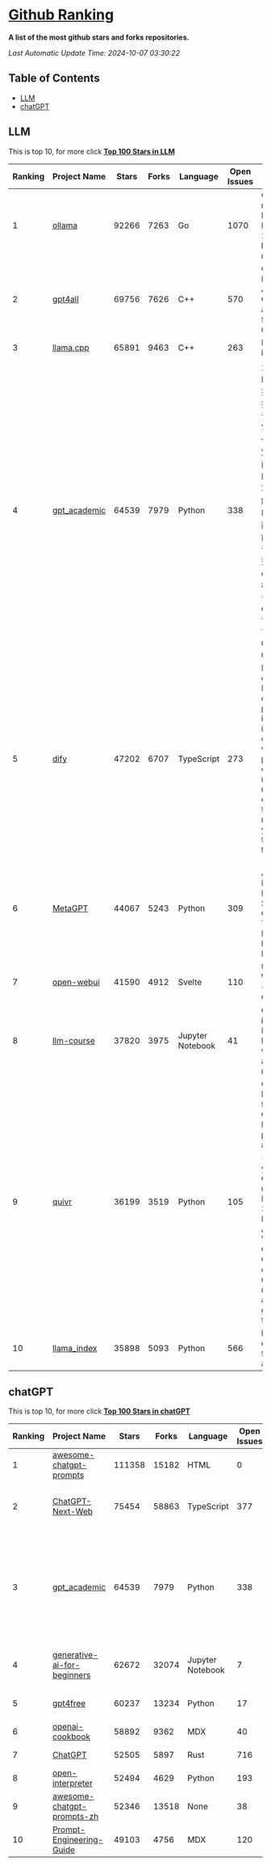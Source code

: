 [Github Ranking](./README.md)
==========

**A list of the most github stars and forks repositories.**

*Last Automatic Update Time: 2024-10-07 03:30:22*

## Table of Contents
 * [LLM](#LLM)
 * [chatGPT](#chatGPT)

## LLM

This is top 10, for more click **[Top 100 Stars in LLM](Top100/LLM.md)**

| Ranking | Project Name | Stars | Forks | Language | Open Issues | Description | Last Commit |
| ------- | ------------ | ----- | ----- | -------- | ----------- | ----------- | ----------- |
| 1 | [ollama](https://github.com/ollama/ollama) | 92266 | 7263 | Go | 1070 | Get up and running with Llama 3.2, Mistral, Gemma 2, and other large language models. | 2024-10-07T00:16:01Z |
| 2 | [gpt4all](https://github.com/nomic-ai/gpt4all) | 69756 | 7626 | C++ | 570 | GPT4All: Run Local LLMs on Any Device. Open-source and available for commercial use. | 2024-10-04T23:16:53Z |
| 3 | [llama.cpp](https://github.com/ggerganov/llama.cpp) | 65891 | 9463 | C++ | 263 | LLM inference in C/C++ | 2024-10-06T23:10:45Z |
| 4 | [gpt_academic](https://github.com/binary-husky/gpt_academic) | 64539 | 7979 | Python | 338 | 为GPT/GLM等LLM大语言模型提供实用化交互接口，特别优化论文阅读/润色/写作体验，模块化设计，支持自定义快捷按钮&函数插件，支持Python和C++等项目剖析&自译解功能，PDF/LaTex论文翻译&总结功能，支持并行问询多种LLM模型，支持chatglm3等本地模型。接入通义千问, deepseekcoder, 讯飞星火, 文心一言, llama2, rwkv, claude2, moss等。 | 2024-10-06T16:26:34Z |
| 5 | [dify](https://github.com/langgenius/dify) | 47202 | 6707 | TypeScript | 273 | Dify is an open-source LLM app development platform. Dify's intuitive interface combines AI workflow, RAG pipeline, agent capabilities, model management, observability features and more, letting you quickly go from prototype to production. | 2024-10-07T03:09:27Z |
| 6 | [MetaGPT](https://github.com/geekan/MetaGPT) | 44067 | 5243 | Python | 309 | 🌟 The Multi-Agent Framework: First AI Software Company, Towards Natural Language Programming | 2024-09-29T07:38:02Z |
| 7 | [open-webui](https://github.com/open-webui/open-webui) | 41590 | 4912 | Svelte | 110 | User-friendly WebUI for AI (Formerly Ollama WebUI) | 2024-10-07T03:29:31Z |
| 8 | [llm-course](https://github.com/mlabonne/llm-course) | 37820 | 3975 | Jupyter Notebook | 41 | Course to get into Large Language Models (LLMs) with roadmaps and Colab notebooks. | 2024-07-28T22:17:43Z |
| 9 | [quivr](https://github.com/QuivrHQ/quivr) | 36199 | 3519 | Python | 105 | Open-source RAG Framework for building GenAI Second Brains 🧠  Build productivity assistant (RAG) ⚡️🤖 Chat with your docs (PDF, CSV, ...)  & apps using Langchain, GPT 3.5 / 4 turbo, Private, Anthropic, VertexAI, Ollama, LLMs, Groq  that you can share with users !  Efficient retrieval augmented generation framework | 2024-10-06T19:41:01Z |
| 10 | [llama_index](https://github.com/run-llama/llama_index) | 35898 | 5093 | Python | 566 | LlamaIndex is a data framework for your LLM applications | 2024-10-06T14:44:14Z |


## chatGPT

This is top 10, for more click **[Top 100 Stars in chatGPT](Top100/chatGPT.md)**

| Ranking | Project Name | Stars | Forks | Language | Open Issues | Description | Last Commit |
| ------- | ------------ | ----- | ----- | -------- | ----------- | ----------- | ----------- |
| 1 | [awesome-chatgpt-prompts](https://github.com/f/awesome-chatgpt-prompts) | 111358 | 15182 | HTML | 0 | This repo includes ChatGPT prompt curation to use ChatGPT better. | 2024-09-26T13:36:47Z |
| 2 | [ChatGPT-Next-Web](https://github.com/ChatGPTNextWeb/ChatGPT-Next-Web) | 75454 | 58863 | TypeScript | 377 | A cross-platform ChatGPT/Gemini UI (Web / PWA / Linux / Win / MacOS). 一键拥有你自己的跨平台 ChatGPT/Gemini 应用。 | 2024-10-06T04:41:03Z |
| 3 | [gpt_academic](https://github.com/binary-husky/gpt_academic) | 64539 | 7979 | Python | 338 | 为GPT/GLM等LLM大语言模型提供实用化交互接口，特别优化论文阅读/润色/写作体验，模块化设计，支持自定义快捷按钮&函数插件，支持Python和C++等项目剖析&自译解功能，PDF/LaTex论文翻译&总结功能，支持并行问询多种LLM模型，支持chatglm3等本地模型。接入通义千问, deepseekcoder, 讯飞星火, 文心一言, llama2, rwkv, claude2, moss等。 | 2024-10-06T16:26:34Z |
| 4 | [generative-ai-for-beginners](https://github.com/microsoft/generative-ai-for-beginners) | 62672 | 32074 | Jupyter Notebook | 7 | 21 Lessons, Get Started Building with Generative AI  🔗 https://microsoft.github.io/generative-ai-for-beginners/ | 2024-10-04T06:52:43Z |
| 5 | [gpt4free](https://github.com/xtekky/gpt4free) | 60237 | 13234 | Python | 17 | The official gpt4free repository \| various collection of powerful language models | 2024-10-03T11:21:41Z |
| 6 | [openai-cookbook](https://github.com/openai/openai-cookbook) | 58892 | 9362 | MDX | 40 | Examples and guides for using the OpenAI API | 2024-10-04T11:05:06Z |
| 7 | [ChatGPT](https://github.com/lencx/ChatGPT) | 52505 | 5897 | Rust | 716 | 🔮 ChatGPT Desktop Application (Mac, Windows and Linux) | 2024-08-29T17:58:11Z |
| 8 | [open-interpreter](https://github.com/OpenInterpreter/open-interpreter) | 52494 | 4629 | Python | 193 | A natural language interface for computers | 2024-09-26T07:13:34Z |
| 9 | [awesome-chatgpt-prompts-zh](https://github.com/PlexPt/awesome-chatgpt-prompts-zh) | 52346 | 13518 | None | 38 | ChatGPT 中文调教指南。各种场景使用指南。学习怎么让它听你的话。 | 2024-07-30T11:43:23Z |
| 10 | [Prompt-Engineering-Guide](https://github.com/dair-ai/Prompt-Engineering-Guide) | 49103 | 4756 | MDX | 120 | 🐙 Guides, papers, lecture, notebooks and resources for prompt engineering | 2024-09-19T20:28:14Z |

